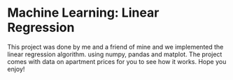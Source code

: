 # Machine Learning: Linear Regression
This project was done by me and a friend of mine and we implemented the linear regression algorithm. using numpy, pandas and matplot.
The project comes with data on apartment prices for you to see how it works.
Hope you enjoy!

